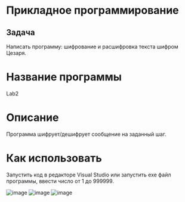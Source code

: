 # Прикладное программирование
## Задача
Написать программу: шифрование и расшифровка текста шифром Цезаря. 
# Название программы
Lab2
# Описание
Программа шифрует/дешифрует сообщение на заданный шаг.
# Как использовать 
Запустить код в редакторе Visual Studio или запустить exe файл программы, ввести число от 1 до 999999.

![image](https://user-images.githubusercontent.com/89938515/194838888-66d259c0-56f8-4215-9d15-dd8b0d28460f.png)
![image](https://user-images.githubusercontent.com/89938515/194839048-a380deab-4007-49ff-8820-701f2e183f29.png)
![image](https://user-images.githubusercontent.com/89938515/194839167-50dbc53c-2563-451d-b559-6c35e9051221.png)
